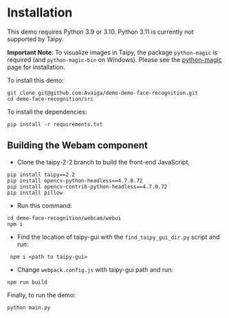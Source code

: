 # Installation

This demo requires Python 3.9 or 3.10. Python 3.11 is currently not supported by Taipy.

**Important Note**: To visualize images in Taipy, the package `python-magic` is required (and `python-magic-bin` on Windows). Please see the [python-magic](https://pypi.org/project/python-magic/) page for installation.


To install this demo:

```
git clone git@github.com:Avaiga/demo-demo-face-recognition.git
cd demo-face-recognition/src
```

To install the dependencies:
```
pip install -r requirements.txt
```

## Building the Webam component

- Clone the taipy-2-2 branch to build the front-end JavaScript,

```
pip install taipy==2.2
pip install opencv-python-headless==4.7.0.72
pip install opencv-contrib-python-headless==4.7.0.72
pip install pillow
```

- Run this command:

```
cd demo-face-recognition/webcam/webui
npm i
```

- Find the location of taipy-gui with the `find_taipy_gui_dir.py` script and run:

```
 npm i <path to taipy-gui>
```

- Change `webpack.config.js` with taipy-gui path and run:

```
npm run build
```


Finally, to run the demo:
```
python main.py
```
